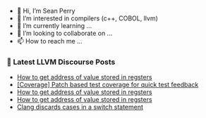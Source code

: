 - 👋 Hi, I’m Sean Perry
- 👀 I’m interested in compilers (c++, COBOL, llvm)
- 🌱 I’m currently learning ...
- 💞️ I’m looking to collaborate on ...
- 📫 How to reach me ...

<!---
s66perry/s66perry is a ✨ special ✨ repository because its `README.md` (this file) appears on your GitHub profile.
You can click the Preview link to take a look at your changes.
--->
### 📕 Latest LLVM Discourse Posts

<!-- DISCOURSE-LLVM:START -->
- [How to get address of value stored in regsters](https://discourse.llvm.org/t/how-to-get-address-of-value-stored-in-regsters/68626#post_3)
- [[Coverage] Patch based test coverage for quick test feedback](https://discourse.llvm.org/t/coverage-patch-based-test-coverage-for-quick-test-feedback/68628#post_1)
- [How to get address of value stored in regsters](https://discourse.llvm.org/t/how-to-get-address-of-value-stored-in-regsters/68626#post_2)
- [How to get address of value stored in regsters](https://discourse.llvm.org/t/how-to-get-address-of-value-stored-in-regsters/68626#post_1)
- [Clang discards cases in a switch statement](https://discourse.llvm.org/t/clang-discards-cases-in-a-switch-statement/68615#post_10)
<!-- DISCOURSE-LLVM:END -->
